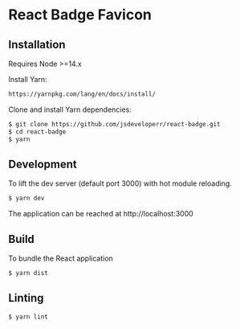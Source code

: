 # React Badge Favicon

## Installation

Requires Node >=14.x

Install Yarn:

```bash
https://yarnpkg.com/lang/en/docs/install/
```

Clone and install Yarn dependencies:

```bash
$ git clone https://github.com/jsdeveloperr/react-badge.git
$ cd react-badge
$ yarn
```

## Development

To lift the dev server (default port 3000) with hot module reloading.

```bash
$ yarn dev
```

The application can be reached at http://localhost:3000

## Build

To bundle the React application

```bash
$ yarn dist
```

## Linting

```bash
$ yarn lint
```
